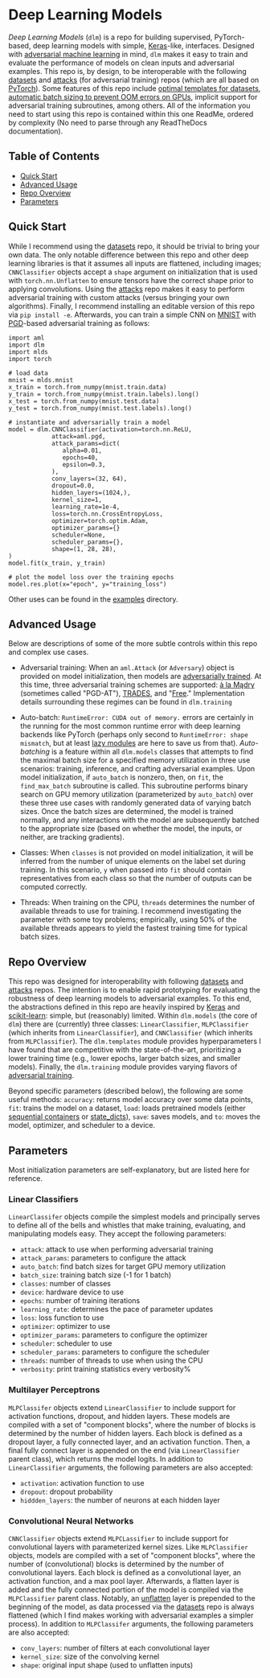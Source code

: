 # Deep Learning Models

_Deep Learning Models_ (`dlm`) is a repo for building supervised,
PyTorch-based, deep learning models with simple,
[Keras](https://keras.io)-like, interfaces. Designed with [adversarial machine
learning](https://arxiv.org/abs/1412.6572.pdf) in mind, `dlm` makes it easy to
train and evaluate the performance of models on clean inputs and adversarial
examples.  This repo is, by design, to be interoperable with the following
[datasets](https://github.com/sheatsley/datasets) and
[attacks](https://github.com/sheatsley/datasets) (for adversarial training)
repos (which are all based on [PyTorch](https://github.com/pytorch/pytorch)).
Some features of this repo include [optimal templates for
datasets](https://github.com/sheatsley/models/blob/main/dlm/templates.py),
[automatic batch sizing to prevent OOM errors on
GPUs](https://github.com/sheatsley/models/blob/main/dlm/models.py#L366),
implicit support for adversarial training subroutines, among others. All of the
information you need to start using this repo is contained within this one
ReadMe, ordered by complexity (No need to parse through any ReadTheDocs
documentation).

## Table of Contents

* [Quick Start](#quick-start)
* [Advanced Usage](#advanced-usage)
* [Repo Overview](#repo-overview)
* [Parameters](#parameters)

## Quick Start

While I recommend using the [datasets](https://github.com/sheatsley/datasets)
repo, it should be trivial to bring your own data. The only notable difference
between this repo and other deep learning libraries is that it assumes all
inputs are flattened, including images; `CNNClassifier` objects accept a
`shape` argument on initialization that is used with `torch.nn.Unflatten` to
ensure tensors have the correct shape prior to applying convolutions. Using the
[attacks](https://github.com/sheatsley/attacks) repo makes it easy to perform
adversarial training with custom attacks (versus bringing your own algorithms).
Finally, I recommend installing an editable version of this repo via `pip
install -e`. Afterwards, you can train a simple CNN on
[MNIST](http://yann.lecun.com/exdb/mnist/) with
[PGD](https://arxiv.org/pdf/1706.06083.pdf)-based adversarial training as
follows:

```
import aml
import dlm
import mlds
import torch

# load data
mnist = mlds.mnist
x_train = torch.from_numpy(mnist.train.data)
y_train = torch.from_numpy(mnist.train.labels).long()
x_test = torch.from_numpy(mnist.test.data)
y_test = torch.from_numpy(mnist.test.labels).long()

# instantiate and adversarially train a model
model = dlm.CNNClassifier(activation=torch.nn.ReLU,
            attack=aml.pgd, 
            attack_params=dict(
               alpha=0.01,
               epochs=40,
               epsilon=0.3,
            ),
            conv_layers=(32, 64),
            dropout=0.0,
            hidden_layers=(1024,),
            kernel_size=1,
            learning_rate=1e-4,
            loss=torch.nn.CrossEntropyLoss,
            optimizer=torch.optim.Adam,
            optimizer_params={}
            scheduler=None,
            scheduler_params={},
            shape=(1, 28, 28),
)
model.fit(x_train, y_train)

# plot the model loss over the training epochs
model.res.plot(x="epoch", y="training_loss")
```

Other uses can be found in the
[examples](https://github.com/sheatsley/models/tree/main/examples) directory.

## Advanced Usage

Below are descriptions of some of the more subtle controls within this repo and
complex use cases.

* Adversarial training: When an `aml.Attack` (or `Adversary`) object is
    provided on model initialization, then models are [adversarially
    trained](https://arxiv.org/pdf/1412.6572.pdf). At this time, three
    adversarial training schemes are supported: [à la
    Mądry](https://arxiv.org/pdf/1706.06083.pdf) (sometimes called "PGD-AT"),
    [TRADES](https://arxiv.org/pdf/1901.08573.pdf), and
    "[Free](https://arxiv.org/pdf/1904.12843.pdf)." Implementation details
    surrounding these regimes can be found in `dlm.training`

* Auto-batch: `RuntimeError: CUDA out of memory.` errors are certainly in the
    running for the most common runtime error with deep learning backends like
    PyTorch (perhaps only second to `RuntimeError: shape mismatch`, but at
    least [lazy
    modules](https://pytorch.org/docs/stable/generated/torch.nn.modules.lazy.LazyModuleMixin.html)
    are here to save us from that). _Auto-batching_ is a feature within all
    `dlm.models` classes that attempts to find the maximal batch size for a
    specified memory utilization in three use scenarios: training, inference,
    and crafting adversarial examples. Upon model initialization, if
    `auto_batch` is nonzero, then, on `fit`, the `find_max_batch` subroutine is
    called. This subroutine performs binary search on GPU memory utilization
    (parameterized by `auto_batch`) over these three use cases with randomly
    generated data of varying batch sizes. Once the batch sizes are determined,
    the model is trained normally, and any interactions with the model are
    subsequently batched to the appropriate size (based on whether the model,
    the inputs, or neither, are tracking gradients).

* Classes: When `classes` is not provided on model initialization, it will be
    inferred from the number of unique elements on the label set during
    training. In this scenario, `y` when passed into `fit` should contain
    representatives from each class so that the number of outputs can be
    computed correctly.

* Threads: When training on the CPU, `threads` determines the number of
    available threads to use for training. I recommend investigating the
    parameter with some toy problems; empirically, using 50% of the available
    threads appears to yield the fastest training time for typical batch sizes.

## Repo Overview

This repo was designed for interoperability with following
[datasets](https://github.com/sheatsley/datasets) and
[attacks](https://github.com/sheatsley/datasets) repos. The intention is to
enable rapid prototyping for evaluating the robustness of deep learning models
to adversarial examples. To this end, the abstractions defined in this repo are
heavily inspired by [Keras](https://keras.io) and
[scikit-learn](https://scikit-learn.org/stable/): simple, but (reasonably)
limited. Within `dlm.models` (the core of `dlm`) there are (currently) three
classes: `LinearClassifier`, `MLPClassifier` (which inherits from
`LinearClassifier`), and `CNNClassifier` (which inherits from `MLPClassifier`).
The `dlm.templates` module provides hyperparameters I have found that are
competitive with the state-of-the-art, prioritizing a lower training time
(e.g., lower epochs, larger batch sizes, and smaller models). Finally, the
`dlm.training` module provides varying flavors of [adversarial
training](https://arxiv.org/pdf/1412.6572.pdf).

Beyond specific parameters (described below), the following are some useful
methods: `accuracy`: returns model accuracy over some data points, `fit`:
trains the model on a dataset, `load`: loads pretrained models (either
[sequential
containers](https://pytorch.org/docs/stable/generated/torch.nn.Sequential.html)
or
[state_dicts](https://pytorch.org/tutorials/beginner/saving_loading_models.html)),
`save`: saves models, and `to`: moves the model, optimizer, and scheduler to a
device.

## Parameters

Most initialization parameters are self-explanatory, but are listed here for
reference.


### Linear Classifiers

`LinearClassifer` objects compile the simplest models and principally serves to
define all of the bells and whistles that make training, evaluating, and
manipulating models easy. They accept the following parameters:

* `attack`: attack to use when performing adversarial training
* `attack_params`: parameters to configure the attack
* `auto_batch`: find batch sizes for target GPU memory utilization
* `batch_size`: training batch size (-1 for 1 batch)
* `classes`: number of classes
* `device`: hardware device to use
* `epochs`: number of training iterations
* `learning_rate`: determines the pace of parameter updates
* `loss`: loss function to use
* `optimizer`: optimizer to use
* `optimizer_params`: parameters to configure the optimizer
* `scheduler`: scheduler to use
* `scheduler_params`: parameters to configure the scheduler
* `threads`: number of threads to use when using the CPU
* `verbosity`: print training statistics every verbosity%

### Multilayer Perceptrons

`MLPClassifer` objects extend `LinearClassifier` to include support for
activation functions, dropout, and hidden layers. These models are compiled
with a set of "component blocks", where the number of blocks is determined by
the number of hidden layers. Each block is defined as a dropout layer, a fully
connected layer, and an activation function. Then, a final fully connect layer
is appended on the end (via `LinearClassifier` parent class), which returns the
model logits. In addition to `LinearClassifier` arguments, the following
parameters are also accepted:

* `activation`: activation function to use
* `dropout`: dropout probability 
* `hiddden_layers`: the number of neurons at each hidden layer

### Convolutional Neural Networks

`CNNClassifier` objects extend `MLPCLassifier` to include support for
convolutional layers with parameterized kernel sizes. Like `MLPClassifier`
objects, models are compiled with a set of "component blocks", where the number
of (convolutional) blocks is determined by the number of convolutional layers.
Each block is defined as a convolutional layer, an activation function, and a
max pool layer. Afterwards, a flatten layer is added and the fully connected
portion of the model is compiled via the `MLPClassifier` parent class. Notably,
an
[unflatten](https://pytorch.org/docs/stable/generated/torch.nn.Unflatten.html)
layer is prepended to the beginning of the model, as data processed via the
[datasets](https://github.com/sheatsley/datasets) repo is always flattened
(which I find makes working with adversarial examples a simpler process). In
addition to `MLPClassifer` arguments, the following parameters are also
accepted:

* `conv_layers`: number of filters at each convolutional layer
* `kernel_size`: size of the convolving kernel
* `shape`: original input shape (used to unflatten inputs)

